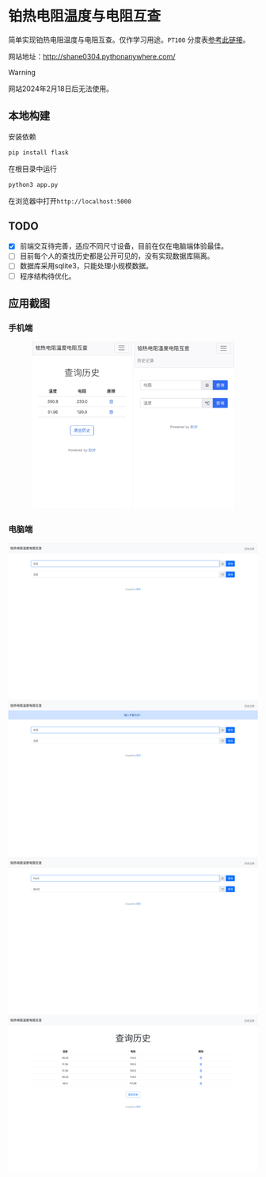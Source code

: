 # 铂热电阻温度与电阻互查

简单实现铂热电阻温度与电阻互查。仅作学习用途。`PT100` 分度表[参考此链接](https://itsirl.com/images/references/datasheets/1407280925pt100din.pdf)。

网站地址：http://shane0304.pythonanywhere.com/

> [!WARNING]
> 网站2024年2月18日后无法使用。

## 本地构建

安装依赖
```bash
pip install flask
```
在根目录中运行
```bash
python3 app.py
```
在浏览器中打开`http://localhost:5000`

## TODO
- [x] 前端交互待完善，适应不同尺寸设备，目前在仅在电脑端体验最佳。
- [ ] 目前每个人的查找历史都是公开可见的，没有实现数据库隔离。
- [ ] 数据库采用sqlite3，只能处理小规模数据。
- [ ] 程序结构待优化。

## 应用截图

### 手机端
<div style="display:inline-block" align=center>
  <img src="./asserts/5.jpg" alt="image1" width="40%">
  <img src="./asserts/6.jpg" alt="image2" width="40%">
</div>

### 电脑端
![1](./asserts/1.1.png)
![2](./asserts/2.2.png)
![3](./asserts/3.3.png)
![4](./asserts/4.4.png)
